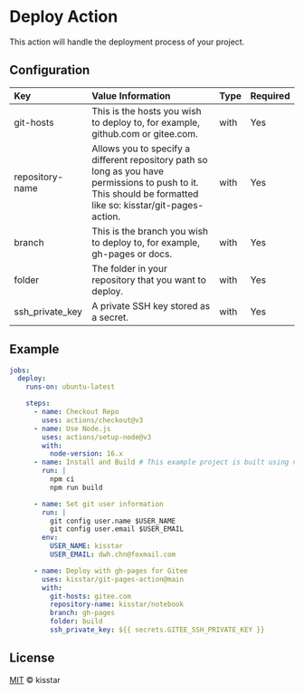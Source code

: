 # Deploy Action

This action will handle the deployment process of your project.

## Configuration

| Key             | Value Information                                                                                                                                            | Type | Required |
| :-------------- | :----------------------------------------------------------------------------------------------------------------------------------------------------------- | :--- | :------- |
| git-hosts       | This is the hosts you wish to deploy to, for example, github.com or gitee.com.                                                                               | with | Yes      |
| repository-name | Allows you to specify a different repository path so long as you have permissions to push to it. This should be formatted like so: kisstar/git-pages-action. | with | Yes      |
| branch          | This is the branch you wish to deploy to, for example, gh-pages or docs.                                                                                     | with | Yes      |
| folder          | The folder in your repository that you want to deploy.                                                                                                       | with | Yes      |
| ssh_private_key | A private SSH key stored as a secret.                                                                                                                        | with | Yes      |

## Example

```yaml
jobs:
  deploy:
    runs-on: ubuntu-latest

    steps:
      - name: Checkout Repo
        uses: actions/checkout@v3
      - name: Use Node.js
        uses: actions/setup-node@v3
        with:
          node-version: 16.x
      - name: Install and Build # This example project is built using npm and outputs the result to the 'build' folder.
        run: |
          npm ci
          npm run build

      - name: Set git user information
        run: |
          git config user.name $USER_NAME
          git config user.email $USER_EMAIL
        env:
          USER_NAME: kisstar
          USER_EMAIL: dwh.chn@foxmail.com

      - name: Deploy with gh-pages for Gitee
        uses: kisstar/git-pages-action@main
        with:
          git-hosts: gitee.com
          repository-name: kisstar/notebook
          branch: gh-pages
          folder: build
          ssh_private_key: ${{ secrets.GITEE_SSH_PRIVATE_KEY }}
```

## License

[MIT](LICENSE) © kisstar
